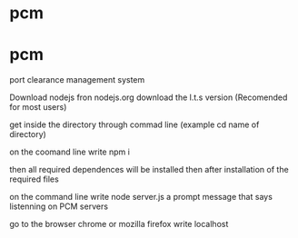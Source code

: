 # pcm

# pcm
port clearance management system


Download nodejs fron nodejs.org download the l.t.s version (Recomended for most users)

get inside the directory
through commad line (example cd name of directory)

on the coomand line write npm i

then all required dependences will be installed
then after installation of the required files

on the command line write node server.js
a prompt message that says listenning on PCM servers

go to the browser chrome or mozilla firefox
write localhost
